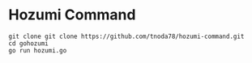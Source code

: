 # Hozumi Command

```
git clone git clone https://github.com/tnoda78/hozumi-command.git
cd gohozumi
go run hozumi.go
```

